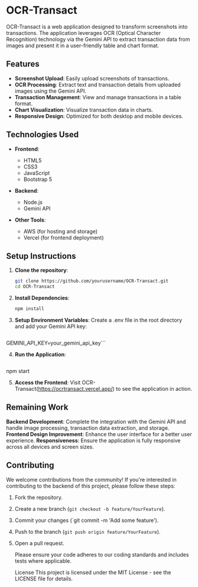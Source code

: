 # OCR-Transact

OCR-Transact is a web application designed to transform screenshots into transactions. The application leverages OCR (Optical Character Recognition) technology via the Gemini API to extract transaction data from images and present it in a user-friendly table and chart format.

## Features

- **Screenshot Upload**: Easily upload screenshots of transactions.
- **OCR Processing**: Extract text and transaction details from uploaded images using the Gemini API.
- **Transaction Management**: View and manage transactions in a table format.
- **Chart Visualization**: Visualize transaction data in charts.
- **Responsive Design**: Optimized for both desktop and mobile devices.

## Technologies Used

- **Frontend**:
  - HTML5
  - CSS3
  - JavaScript
  - Bootstrap 5

- **Backend**:
  - Node.js
  - Gemini API

- **Other Tools**:
  - AWS (for hosting and storage)
  - Vercel (for frontend deployment)

## Setup Instructions

1. **Clone the repository**:
   ```sh
   git clone https://github.com/yourusername/OCR-Transact.git
   cd OCR-Transact 

2. **Install Dependencies**:
   ```sh
   npm install 

3. **Setup Environment Variables**:
Create a .env file in the root directory and add your Gemini API key:
    ```sh
GEMINI_API_KEY=your_gemini_api_key```

4. **Run the Application**:
   ```sh
  npm start

5. **Access the Frontend**:
   Visit OCR-Transact(https://ocrtransact.vercel.app/) to see the application in action.

## Remaining Work

**Backend Development**: Complete the integration with the Gemini API and handle image processing, transaction data extraction, and storage.
**Frontend Design Improvement**: Enhance the user interface for a better user experience.
**Responsiveness**: Ensure the application is fully responsive across all devices and screen sizes.

## Contributing

We welcome contributions from the community! If you're interested in contributing to the backend of this project, please follow these steps:

1. Fork the repository.
2. Create a new branch (`git checkout -b feature/YourFeature`).
3. Commit your changes (`git commit -m 'Add some feature').
4. Push to the branch (`git push origin feature/YourFeature`).
5. Open a pull request.

   Please ensure your code adheres to our coding standards and includes tests where applicable.

   License
This project is licensed under the MIT License - see the LICENSE file for details.
